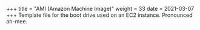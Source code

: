 +++
title = "AMI (Amazon Machine Image)"
weight = 33
date = 2021-03-07
+++
Template file for the boot drive used on an EC2 instance. Pronounced ah-mee.

